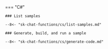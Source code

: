 === "C#"

    ### List samples

    --8<- "sk-chat-functions/cs/list-samples.md"

    ### Generate, build, and run a sample

    --8<- "sk-chat-functions/cs/generate-code.md"